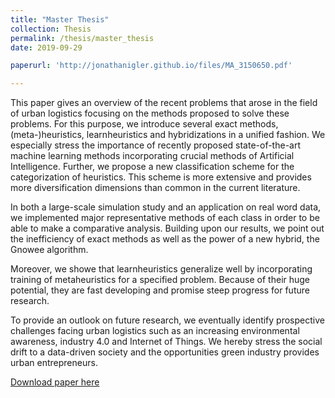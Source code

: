 ```yaml
---
title: "Master Thesis"
collection: Thesis
permalink: /thesis/master_thesis
date: 2019-09-29

paperurl: 'http://jonathanigler.github.io/files/MA_3150650.pdf'

---
```

This paper gives an overview of the recent problems that arose in the field of urban logistics focusing on the methods proposed to solve these problems. For this purpose, we introduce several exact methods, (meta-)heuristics, learnheuristics and hybridizations in a unified fashion. We especially stress the importance of recently proposed state-of-the-art machine learning methods incorporating crucial methods of Artificial Intelligence. Further, we propose a new classification scheme for the categorization of heuristics. This scheme is more extensive and provides more diversification dimensions than common in the current literature.

In both a large-scale simulation study and an application on real word data, we implemented major representative methods of each class in order to be able to make a comparative analysis. Building upon our results, we point out the inefficiency of exact methods as well as the power of a new hybrid, the Gnowee algorithm.

Moreover, we showe that learnheuristics generalize well by incorporating training of metaheuristics for a specified problem. Because of their huge potential, they are fast developing and promise steep progress for future research.

To provide an outlook on future research, we eventually identify prospective challenges facing urban logistics such as an increasing environmental awareness, industry 4.0 and Internet of Things. We hereby stress the social drift to a data-driven society and the opportunities green industry provides urban entrepreneurs.

[Download paper here](http://jonathanigler.github.io/files/MA_3150650.pdf)

